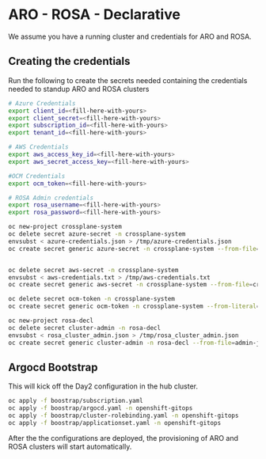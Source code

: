 # ARO - ROSA - Declarative

We assume you have a running cluster and credentials for ARO and ROSA.

## Creating the credentials

Run the following to create the secrets needed containing the credentials needed to standup ARO and ROSA clusters

```sh
# Azure Credentials
export client_id=<fill-here-with-yours>
export client_secret=<fill-here-with-yours>
export subscription_id=<fill-here-with-yours>
export tenant_id=<fill-here-with-yours>

# AWS Credentials
export aws_access_key_id=<fill-here-with-yours>
export aws_secret_access_key=<fill-here-with-yours>

#OCM Credentials
export ocm_token=<fill-here-with-yours>

# ROSA Admin credentials
export rosa_username=<fill-here-with-yours>
export rosa_password=<fill-here-with-yours>

oc new-project crossplane-system
oc delete secret azure-secret -n crossplane-system
envsubst < azure-credentials.json > /tmp/azure-credentials.json
oc create secret generic azure-secret -n crossplane-system --from-file=creds=/tmp/azure-credentials.json


oc delete secret aws-secret -n crossplane-system
envsubst < aws-credentials.txt > /tmp/aws-credentials.txt
oc create secret generic aws-secret -n crossplane-system --from-file=creds=/tmp/aws-credentials.txt

oc delete secret ocm-token -n crossplane-system
oc create secret generic ocm-token -n crossplane-system --from-literal=token=${ocm_token}

oc new-project rosa-decl
oc delete secret cluster-admin -n rosa-decl
envsubst < rosa_cluster_admin.json > /tmp/rosa_cluster_admin.json
oc create secret generic cluster-admin -n rosa-decl --from-file=admin-json=/tmp/rosa_cluster_admin.json
```



## Argocd Bootstrap

This will kick off the Day2 configuration in the hub cluster.

```sh
oc apply -f boostrap/subscription.yaml
oc apply -f boostrap/argocd.yaml -n openshift-gitops
oc apply -f boostrap/cluster-rolebinding.yaml -n openshift-gitops
oc apply -f boostrap/applicationset.yaml -n openshift-gitops
```

After the the configurations are deployed, the provisioning of ARO and ROSA clusters will start automatically.